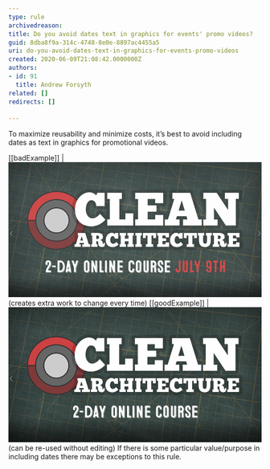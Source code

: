 ```yaml
---
type: rule
archivedreason: 
title: Do you avoid dates text in graphics for events' promo videos?
guid: 8dba8f9a-314c-4748-8e0e-8897ac4455a5
uri: do-you-avoid-dates-text-in-graphics-for-events-promo-videos
created: 2020-06-09T21:08:42.0000000Z
authors:
- id: 91
  title: Andrew Forsyth
related: []
redirects: []

---
```


To maximize reusability and minimize costs, it’s best to avoid including dates as text in graphics for promotional videos.

<!--endintro-->

[[badExample]]
| ![dates shown as text in graphics](events-dates-bad.png)(creates extra work to change every time)
[[goodExample]]
| ![no dates shown as text in graphics](events-dates-good.png)(can be re-used without editing) 
If there is some particular value/purpose in including dates there may be exceptions to this rule.
